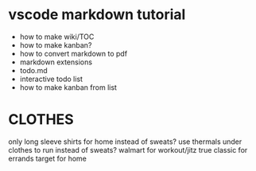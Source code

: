# vscode markdown tutorial

- how to make wiki/TOC
- how to make kanban?
- how to convert markdown to pdf
- markdown extensions
- todo.md
- interactive todo list
- how to make kanban from list

# CLOTHES

only long sleeve shirts for home instead of sweats?
use thermals under clothes to run instead of sweats?
walmart for workout/jitz
true classic for errands
target for home
